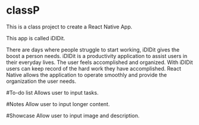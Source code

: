 # classP
This is a class project to create a React Native App. 

This app is called iDIDit. 

There are days where people struggle to start working, iDIDit gives the boost a person needs. 
iDIDit is a productivity application to assist users in their everyday lives. The user feels accomplished and 
organized. With iDIDit users can keep record of the hard work they have accomplished. React Native 
allows the application to operate smoothly and provide the organization the user needs. 

#To-do list 
Allows user to input tasks. 

#Notes
Allow user to input longer content. 

#Showcase
Allow user to input image and description. 
